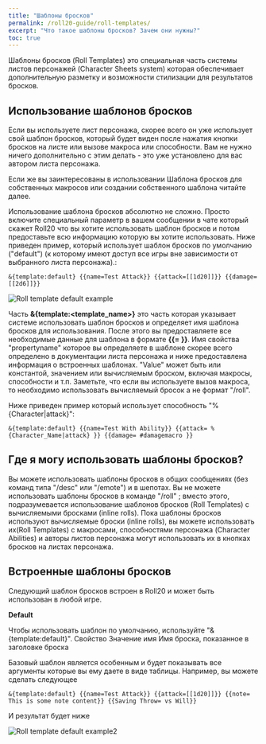 ```yaml
---
title: "Шаблоны бросков"
permalink: /roll20-guide/roll-templates/
excerpt: "Что такое шаблоны бросков? Зачем они нужны?"
toc: true
---
```

Шаблоны бросков (Roll Templates) это специальная часть системы листов персонажей (Character Sheets system) которая обеспечивает дополнительную разметку и возможности стилизации для результатов бросков. 

## Использование шаблонов бросков

Если вы используете лист персонажа, скорее всего он уже использует свой шаблон бросков, который будет виден после нажатия кнопки бросков на листе или вызове макроса или способности. Вам не нужно ничего дополнительно с этим делать - это уже установлено для вас автором листа персонажа.

Если же вы заинтересованы в использовании Шаблона бросков для собственных макросов или создании собственного шаблона читайте далее.

Использование шаблона бросков абсолютно не сложно. Просто включите специальный параметр в вашем сообщении в чате который скажет Roll20 что вы хотите использовать шаблон бросков и потом предоставьте всю информацию которую вы хотите использовать. Ниже приведен пример, который использует шаблон бросков по умолчанию ("default") (к которому имеют доступ все игры вне зависимости от выбранного листа персонажа).:

```
&{template:default} {{name=Test Attack}} {{attack=[[1d20]]}} {{damage=[[2d6]]}}
```
![Roll template default example](https://raw.githubusercontent.com/palikhov/palant_roll20_setup/master/img/img-Roll_template_default_example-01.JPG)



Часть **&{template:<template_name>}** это часть которая указывает системе использовать шаблон бросков и определяет имя шаблона бросков для использования. После этого вы предоставляете все необходимые данные для шаблона в формате **{{<propertyname>= <value>}}**. Имя свойства "propertyname" которое вы определяете в шаблоне скорее всего определено в документации листа персонажа и ниже предоставлена информация о встроенных шаблонах. "Value"  может быть или константой, значением или вычисляемым броском, включая макросы, способности и т.п. Заметьте, что если вы используете вызов макроса, то необходимо использовать вычисляемый бросок а не  формат  "/roll".

Ниже приведен пример который использует способность "%{Character|attack}":

```
&{template:default} {{name=Test With Ability}} {{attack= %{Character_Name|attack} }} {{damage= #damagemacro }}
```

## Где я могу использовать шаблоны бросков?

Вы можете использовать шаблоны бросков в общих сообщениях (без команд типа "/desc" или "/emote") и в шепотах. Вы не можете использовать шаблоны бросков в команде "/roll" ; вместо этого, подразумевается использование шаблонов бросков (Roll Templates)  с вычисляемыми бросками (inline rolls). Пока шаблоны бросков используют вычисляемые броски (inline rolls),  вы можете использовать их(Roll Templates) с макросами, способностями персонажа (Character Abilities) и авторы листов персонажа могут использовать их в кнопках бросков на листах персонажа.


## Встроенные шаблоны бросков

Следующий шаблон бросков встроен в Roll20 и может быть использован в любой игре.

**Default**

Чтобы использовать шаблон по умолчанию, используйте "&{template:default}".
Свойство      Значение
имя 	Имя броска, показанное в заголовке  броска

Базовый шаблон является особенным и будет показывать все аргументы которые вы ему даете в виде таблицы. Например, вы можете сделать следующее 

```
&{template:default} {{name=Test Attack}} {{attack=[[1d20]]}} {{note= This is some note content}} {{Saving Throw= vs Will}}
```

И результат будет ниже

![Roll template default example2](https://raw.githubusercontent.com/palikhov/palant_roll20_setup/master/img/img-Roll_template_default_example-02.JPG)
